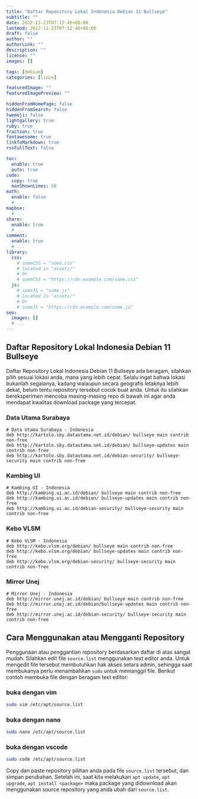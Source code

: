 ```yaml
---
title: "Daftar Repository Lokal Indonesia Debian 11 Bullseye"
subtitle: ""
date: 2022-11-23T07:12:46+08:00
lastmod: 2022-11-23T07:12:46+08:00
draft: false
author: ""
authorLink: ""
description: ""
license: ""
images: []

tags: [debian]
categories: [linux]

featuredImage: ""
featuredImagePreview: ""

hiddenFromHomePage: false
hiddenFromSearch: false
twemoji: false
lightgallery: true
ruby: true
fraction: true
fontawesome: true
linkToMarkdown: true
rssFullText: false

toc:
  enable: true
  auto: true
code:
  copy: true
  maxShownLines: 50
math:
  enable: false
  # ...
mapbox:
  # ...
share:
  enable: true
  # ...
comment:
  enable: true
  # ...
library:
  css:
    # someCSS = "some.css"
    # located in "assets/"
    # Or
    # someCSS = "https://cdn.example.com/some.css"
  js:
    # someJS = "some.js"
    # located in "assets/"
    # Or
    # someJS = "https://cdn.example.com/some.js"
seo:
  images: []
  # ...
---
```

## Daftar Repository Lokal Indonesia Debian 11 Bullseye

Daftar Repository Lokal Indonesia Debian 11 Bullseye ada beragam, silahkan pilih sesuai
lokasi anda, mana yang lebih cepat. Selalu ingat bahwa lokasi bukanlah segalanya, kadang
walaupun secara geografis letaknya lebih dekat, belum tentu repository tersebut cocok buat
anda. Untuk itu silahkan bereksperimen mencoba masing-masing repo di bawah ini agar anda
mendapat kwalitas download package yang tercepat.

### Data Utama Surabaya
```
# Data Utama Surabaya - Indonesia
deb http://kartolo.sby.datautama.net.id/debian/ bullseye main contrib non-free
deb http://kartolo.sby.datautama.net.id/debian/ bullseye-updates main contrib non-free
deb http://kartolo.sby.datautama.net.id/debian-security/ bullseye-security main contrib non-free
```

### Kambing UI
```
# Kambing UI - Indonesia
deb http://kambing.ui.ac.id/debian/ bullseye main contrib non-free
deb http://kambing.ui.ac.id/debian/ bullseye-updates main contrib non-free
deb http://kambing.ui.ac.id/debian-security/ bullseye-security main contrib non-free 
```

### Kebo VLSM
```
# Kebo VLSM - Indonesia
deb http://kebo.vlsm.org/debian/ bullseye main contrib non-free
deb http://kebo.vlsm.org/debian/ bullseye-updates main contrib non-free
deb http://kebo.vlsm.org/debian-security/ bullseye-security main contrib non-free 
```

### Mirror Unej
```
# Mirror Unej - Indonesia
deb http://mirror.unej.ac.id/debian/ bullseye main contrib non-free
deb http://mirror.unej.ac.id/debian/bullseye-updates main contrib non-free
deb http://mirror.unej.ac.id/debian-security/ bullseye-security main contrib non-free
```

## Cara Menggunakan atau Mengganti Repository
Penggunaan atau penggantian repository berdasarkan daftar di atas sangat mudah. Silahkan
edit file `source.list` menggunakan text editor anda. Untuk mengedit file tersebut
membutuhkan hak akses setara admin, sehingga saat membukanya perlu menambahkan `sudo` untuk
memanggil file. Berikut contoh membuka file dengan beragam text editor:
### buka dengan vim
```bash
sudo vim /etc/apt/source.list
```

### buka dengan nano
```bash
sudo nano /etc/apt/source.list
```

### buka dengan vscode
```bash
sudo code /etc/apt/source.list
```

Copy dan paste repository pilihan anda pada file `source.list` tersebut, dan simpan
perubahan. Setelah ini, saat kita melakukan `apt update`, `apt upgrade`,
`apt install <package>` maka package yang didownload akan menggunakan source repository 
yang anda ubah dari `source.list`.

